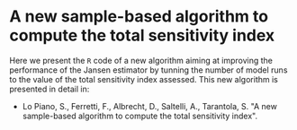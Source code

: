 # A new sample-based algorithm to compute the total sensitivity index

Here we present the `R` code of a new algorithm aiming at improving the performance of the Jansen estimator by tunning the number of model runs to the value of the total sensitivity index assessed. This new algorithm is presented in detail in:

* Lo Piano, S., Ferretti, F., Albrecht, D., Saltelli, A., Tarantola, S. "A new sample-based algorithm to compute the total sensitivity index". 


